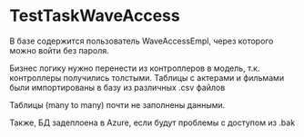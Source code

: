 # TestTaskWaveAccess
В базе содержится пользователь WaveAccessEmpl, через которого можно войти без пароля.


Бизнес логику нужно перенести из контроллеров в модель, т.к. контроллеры получились толстыми.
Таблицы с актерами и фильмами были импортированы в базу из различных .csv файлов

Таблицы (many to many) почти не заполнены данными.

Также, БД задеплоена в Azure, если будут проблемы с доступом из .bak
